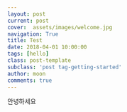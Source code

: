 ```yaml
---
layout: post
current: post
cover:  assets/images/welcome.jpg
navigation: True
title: Test
date: 2018-04-01 10:00:00
tags: [hello]
class: post-template
subclass: 'post tag-getting-started'
author: moon
comments: true
---
```


안녕하세요

